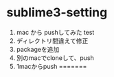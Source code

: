 # sublime3-setting

1. mac から pushしてみた test
2. ディレクトリ間違えて修正
3. packageを追加
4. 別のmacでcloneして、push
5. 1macからpush
=======
